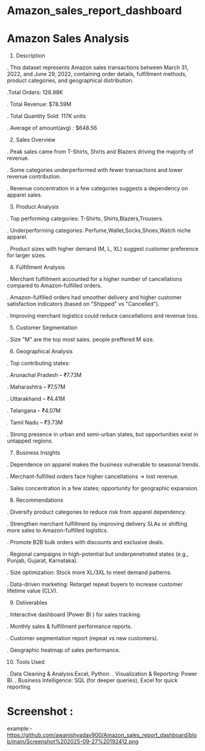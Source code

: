 # Amazon_sales_report_dashboard
# Amazon Sales Analysis
1. Description

. This dataset represents Amazon sales transactions between March 31, 2022, and June 29, 2022, containing order details, fulfillment methods, product categories, and geographical distribution.

.Total Orders: 128.98K

. Total Revenue: $78.59M

. Total Quantity Sold: 117K units

. Average of amount(avg) : $648.56

2. Sales Overview

. Peak sales came from T-Shirts, Shirts and Blazers driving the majority of revenue.

. Some categories underperformed with fewer transactions and lower revenue contribution.

. Revenue concentration in a few categories suggests a dependency on apparel sales.

3. Product Analysis

. Top performing categories: T-Shirts, Shirts,Blazers,Trousers.

. Underperforming categories: Perfume,Wallet,Socks,Shoes,Watch niche apparel.

. Product sizes with higher demand (M, L, XL) suggest customer preference for larger sizes.

4. Fulfillment Analysis

. Merchant fulfillment accounted for a higher number of cancellations compared to Amazon-fulfilled orders.

. Amazon-fulfilled orders had smoother delivery and higher customer satisfaction indicators (based on "Shipped" vs "Cancelled").

. Improving merchant logistics could reduce cancellations and revenue loss.

5. Customer Segmentation

 . Size "M" are the top most sales. people preffered M size.

6. Geographical Analysis

. Top contributing states:

. Arunachal Pradesh – ₹7.73M

. Maharashtra – ₹7.57M

. Uttarakhand – ₹4.41M

. Telangana – ₹4.07M

. Tamil Nadu – ₹3.73M

. Strong presence in urban and semi-urban states, but opportunities exist in untapped regions.

7. Business Insights

. Dependence on apparel makes the business vulnerable to seasonal trends.

. Merchant-fulfilled orders face higher cancellations → lost revenue.

. Sales concentration in a few states; opportunity for geographic expansion.

8. Recommendations

. Diversify product categories to reduce risk from apparel dependency.

. Strengthen merchant fulfillment by improving delivery SLAs or shifting more sales to Amazon-fulfilled logistics.

. Promote B2B bulk orders with discounts and exclusive deals.

. Regional campaigns in high-potential but underpenetrated states (e.g., Punjab, Gujarat, Karnataka).

. Size optimization: Stock more XL/3XL to meet demand patterns.

. Data-driven marketing: Retarget repeat buyers to increase customer lifetime value (CLV).

9. Deliverables

. Interactive dashboard (Power BI ) for sales tracking.

. Monthly sales & fulfillment performance reports.

. Customer segmentation report (repeat vs new customers).

. Geographic heatmap of sales performance.

10. Tools Used

. Data Cleaning & Analysis:Excel, Python.
. Visualization & Reporting: Power BI.
. Business Intelligence: SQL (for deeper queries), Excel for quick reporting

 # Screenshot :
 example:- https://github.com/awanishyadav900/Amazon_sales_report_dashboard/blob/main/Screenshot%202025-09-27%20192412.png
